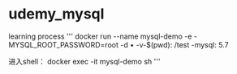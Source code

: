 # udemy_mysql
learning process
'''
docker run --name mysql-demo -e -MYSQL_ROOT_PASSWORD=root -d • -v-$(pwd): /test -mysql: 5.7

进入shell： docker exec -it mysql-demo sh
'''
